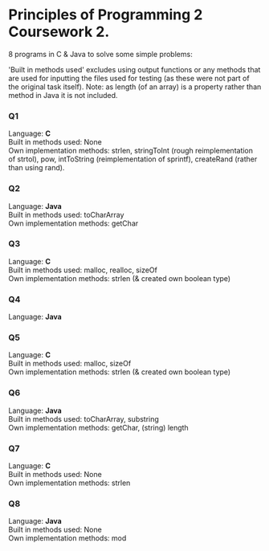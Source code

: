 # Principles of Programming 2 Coursework 2. 
8 programs in C &amp; Java to solve some simple problems:

'Built in methods used' excludes using output functions or any methods that are used for inputting the files used for testing (as these were not part of the original task itself).
Note: as length (of an array) is a property rather than method in Java it is not included.

### Q1
Language: **C**  
Built in methods used: None  
Own implementation methods: strlen, stringToInt (rough reimplementation of strtol), pow, intToString (reimplementation of sprintf), createRand (rather than using rand).  

### Q2
Language: **Java**  
Built in methods used: toCharArray  
Own implementation methods: getChar  

### Q3
Language: **C**  
Built in methods used: malloc, realloc, sizeOf  
Own implementation methods: strlen (& created own boolean type)  

### Q4
Language: **Java**  

### Q5
Language: **C**  
Built in methods used: malloc, sizeOf  
Own implementation methods: strlen (& created own boolean type)  

### Q6
Language: **Java**  
Built in methods used: toCharArray, substring  
Own implementation methods: getChar, (string) length  

### Q7
Language: **C**  
Built in methods used: None  
Own implementation methods: strlen  

### Q8
Language: **Java**  
Built in methods used: None  
Own implementation methods: mod  
